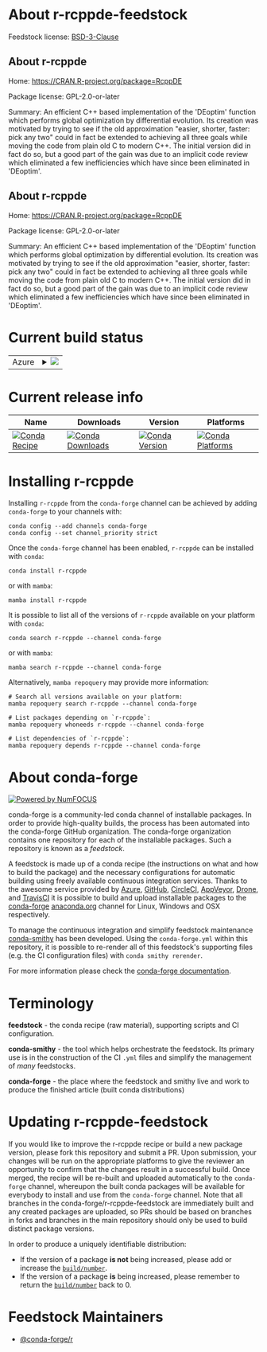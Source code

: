 About r-rcppde-feedstock
========================

Feedstock license: [BSD-3-Clause](https://github.com/conda-forge/r-rcppde-feedstock/blob/main/LICENSE.txt)


About r-rcppde
--------------

Home: https://CRAN.R-project.org/package=RcppDE

Package license: GPL-2.0-or-later

Summary: An efficient C++ based implementation of the 'DEoptim' function which performs global optimization by differential evolution. Its creation was motivated by trying to see if the old approximation "easier, shorter, faster: pick any two" could in fact be extended to achieving all three goals while moving the code from plain old C to modern C++.  The initial version did in fact do so, but a good part of the gain was due to an implicit code review which eliminated a few inefficiencies which have since been eliminated in 'DEoptim'.

About r-rcppde
--------------

Home: https://CRAN.R-project.org/package=RcppDE

Package license: GPL-2.0-or-later

Summary: An efficient C++ based implementation of the 'DEoptim' function which performs global optimization by differential evolution. Its creation was motivated by trying to see if the old approximation "easier, shorter, faster: pick any two" could in fact be extended to achieving all three goals while moving the code from plain old C to modern C++.  The initial version did in fact do so, but a good part of the gain was due to an implicit code review which eliminated a few inefficiencies which have since been eliminated in 'DEoptim'.

Current build status
====================


<table>
    
  <tr>
    <td>Azure</td>
    <td>
      <details>
        <summary>
          <a href="https://dev.azure.com/conda-forge/feedstock-builds/_build/latest?definitionId=15085&branchName=main">
            <img src="https://dev.azure.com/conda-forge/feedstock-builds/_apis/build/status/r-rcppde-feedstock?branchName=main">
          </a>
        </summary>
        <table>
          <thead><tr><th>Variant</th><th>Status</th></tr></thead>
          <tbody><tr>
              <td>linux_64_r_base4.4</td>
              <td>
                <a href="https://dev.azure.com/conda-forge/feedstock-builds/_build/latest?definitionId=15085&branchName=main">
                  <img src="https://dev.azure.com/conda-forge/feedstock-builds/_apis/build/status/r-rcppde-feedstock?branchName=main&jobName=linux&configuration=linux%20linux_64_r_base4.4" alt="variant">
                </a>
              </td>
            </tr><tr>
              <td>linux_64_r_base4.5</td>
              <td>
                <a href="https://dev.azure.com/conda-forge/feedstock-builds/_build/latest?definitionId=15085&branchName=main">
                  <img src="https://dev.azure.com/conda-forge/feedstock-builds/_apis/build/status/r-rcppde-feedstock?branchName=main&jobName=linux&configuration=linux%20linux_64_r_base4.5" alt="variant">
                </a>
              </td>
            </tr><tr>
              <td>linux_aarch64_r_base4.4</td>
              <td>
                <a href="https://dev.azure.com/conda-forge/feedstock-builds/_build/latest?definitionId=15085&branchName=main">
                  <img src="https://dev.azure.com/conda-forge/feedstock-builds/_apis/build/status/r-rcppde-feedstock?branchName=main&jobName=linux&configuration=linux%20linux_aarch64_r_base4.4" alt="variant">
                </a>
              </td>
            </tr><tr>
              <td>linux_aarch64_r_base4.5</td>
              <td>
                <a href="https://dev.azure.com/conda-forge/feedstock-builds/_build/latest?definitionId=15085&branchName=main">
                  <img src="https://dev.azure.com/conda-forge/feedstock-builds/_apis/build/status/r-rcppde-feedstock?branchName=main&jobName=linux&configuration=linux%20linux_aarch64_r_base4.5" alt="variant">
                </a>
              </td>
            </tr><tr>
              <td>linux_ppc64le_r_base4.4</td>
              <td>
                <a href="https://dev.azure.com/conda-forge/feedstock-builds/_build/latest?definitionId=15085&branchName=main">
                  <img src="https://dev.azure.com/conda-forge/feedstock-builds/_apis/build/status/r-rcppde-feedstock?branchName=main&jobName=linux&configuration=linux%20linux_ppc64le_r_base4.4" alt="variant">
                </a>
              </td>
            </tr><tr>
              <td>linux_ppc64le_r_base4.5</td>
              <td>
                <a href="https://dev.azure.com/conda-forge/feedstock-builds/_build/latest?definitionId=15085&branchName=main">
                  <img src="https://dev.azure.com/conda-forge/feedstock-builds/_apis/build/status/r-rcppde-feedstock?branchName=main&jobName=linux&configuration=linux%20linux_ppc64le_r_base4.5" alt="variant">
                </a>
              </td>
            </tr><tr>
              <td>osx_64_r_base4.4</td>
              <td>
                <a href="https://dev.azure.com/conda-forge/feedstock-builds/_build/latest?definitionId=15085&branchName=main">
                  <img src="https://dev.azure.com/conda-forge/feedstock-builds/_apis/build/status/r-rcppde-feedstock?branchName=main&jobName=osx&configuration=osx%20osx_64_r_base4.4" alt="variant">
                </a>
              </td>
            </tr><tr>
              <td>osx_64_r_base4.5</td>
              <td>
                <a href="https://dev.azure.com/conda-forge/feedstock-builds/_build/latest?definitionId=15085&branchName=main">
                  <img src="https://dev.azure.com/conda-forge/feedstock-builds/_apis/build/status/r-rcppde-feedstock?branchName=main&jobName=osx&configuration=osx%20osx_64_r_base4.5" alt="variant">
                </a>
              </td>
            </tr><tr>
              <td>osx_arm64_r_base4.4</td>
              <td>
                <a href="https://dev.azure.com/conda-forge/feedstock-builds/_build/latest?definitionId=15085&branchName=main">
                  <img src="https://dev.azure.com/conda-forge/feedstock-builds/_apis/build/status/r-rcppde-feedstock?branchName=main&jobName=osx&configuration=osx%20osx_arm64_r_base4.4" alt="variant">
                </a>
              </td>
            </tr><tr>
              <td>osx_arm64_r_base4.5</td>
              <td>
                <a href="https://dev.azure.com/conda-forge/feedstock-builds/_build/latest?definitionId=15085&branchName=main">
                  <img src="https://dev.azure.com/conda-forge/feedstock-builds/_apis/build/status/r-rcppde-feedstock?branchName=main&jobName=osx&configuration=osx%20osx_arm64_r_base4.5" alt="variant">
                </a>
              </td>
            </tr><tr>
              <td>win_64_r_base4.4</td>
              <td>
                <a href="https://dev.azure.com/conda-forge/feedstock-builds/_build/latest?definitionId=15085&branchName=main">
                  <img src="https://dev.azure.com/conda-forge/feedstock-builds/_apis/build/status/r-rcppde-feedstock?branchName=main&jobName=win&configuration=win%20win_64_r_base4.4" alt="variant">
                </a>
              </td>
            </tr><tr>
              <td>win_64_r_base4.5</td>
              <td>
                <a href="https://dev.azure.com/conda-forge/feedstock-builds/_build/latest?definitionId=15085&branchName=main">
                  <img src="https://dev.azure.com/conda-forge/feedstock-builds/_apis/build/status/r-rcppde-feedstock?branchName=main&jobName=win&configuration=win%20win_64_r_base4.5" alt="variant">
                </a>
              </td>
            </tr>
          </tbody>
        </table>
      </details>
    </td>
  </tr>
</table>

Current release info
====================

| Name | Downloads | Version | Platforms |
| --- | --- | --- | --- |
| [![Conda Recipe](https://img.shields.io/badge/recipe-r--rcppde-green.svg)](https://anaconda.org/conda-forge/r-rcppde) | [![Conda Downloads](https://img.shields.io/conda/dn/conda-forge/r-rcppde.svg)](https://anaconda.org/conda-forge/r-rcppde) | [![Conda Version](https://img.shields.io/conda/vn/conda-forge/r-rcppde.svg)](https://anaconda.org/conda-forge/r-rcppde) | [![Conda Platforms](https://img.shields.io/conda/pn/conda-forge/r-rcppde.svg)](https://anaconda.org/conda-forge/r-rcppde) |

Installing r-rcppde
===================

Installing `r-rcppde` from the `conda-forge` channel can be achieved by adding `conda-forge` to your channels with:

```
conda config --add channels conda-forge
conda config --set channel_priority strict
```

Once the `conda-forge` channel has been enabled, `r-rcppde` can be installed with `conda`:

```
conda install r-rcppde
```

or with `mamba`:

```
mamba install r-rcppde
```

It is possible to list all of the versions of `r-rcppde` available on your platform with `conda`:

```
conda search r-rcppde --channel conda-forge
```

or with `mamba`:

```
mamba search r-rcppde --channel conda-forge
```

Alternatively, `mamba repoquery` may provide more information:

```
# Search all versions available on your platform:
mamba repoquery search r-rcppde --channel conda-forge

# List packages depending on `r-rcppde`:
mamba repoquery whoneeds r-rcppde --channel conda-forge

# List dependencies of `r-rcppde`:
mamba repoquery depends r-rcppde --channel conda-forge
```


About conda-forge
=================

[![Powered by
NumFOCUS](https://img.shields.io/badge/powered%20by-NumFOCUS-orange.svg?style=flat&colorA=E1523D&colorB=007D8A)](https://numfocus.org)

conda-forge is a community-led conda channel of installable packages.
In order to provide high-quality builds, the process has been automated into the
conda-forge GitHub organization. The conda-forge organization contains one repository
for each of the installable packages. Such a repository is known as a *feedstock*.

A feedstock is made up of a conda recipe (the instructions on what and how to build
the package) and the necessary configurations for automatic building using freely
available continuous integration services. Thanks to the awesome service provided by
[Azure](https://azure.microsoft.com/en-us/services/devops/), [GitHub](https://github.com/),
[CircleCI](https://circleci.com/), [AppVeyor](https://www.appveyor.com/),
[Drone](https://cloud.drone.io/welcome), and [TravisCI](https://travis-ci.com/)
it is possible to build and upload installable packages to the
[conda-forge](https://anaconda.org/conda-forge) [anaconda.org](https://anaconda.org/)
channel for Linux, Windows and OSX respectively.

To manage the continuous integration and simplify feedstock maintenance
[conda-smithy](https://github.com/conda-forge/conda-smithy) has been developed.
Using the ``conda-forge.yml`` within this repository, it is possible to re-render all of
this feedstock's supporting files (e.g. the CI configuration files) with ``conda smithy rerender``.

For more information please check the [conda-forge documentation](https://conda-forge.org/docs/).

Terminology
===========

**feedstock** - the conda recipe (raw material), supporting scripts and CI configuration.

**conda-smithy** - the tool which helps orchestrate the feedstock.
                   Its primary use is in the construction of the CI ``.yml`` files
                   and simplify the management of *many* feedstocks.

**conda-forge** - the place where the feedstock and smithy live and work to
                  produce the finished article (built conda distributions)


Updating r-rcppde-feedstock
===========================

If you would like to improve the r-rcppde recipe or build a new
package version, please fork this repository and submit a PR. Upon submission,
your changes will be run on the appropriate platforms to give the reviewer an
opportunity to confirm that the changes result in a successful build. Once
merged, the recipe will be re-built and uploaded automatically to the
`conda-forge` channel, whereupon the built conda packages will be available for
everybody to install and use from the `conda-forge` channel.
Note that all branches in the conda-forge/r-rcppde-feedstock are
immediately built and any created packages are uploaded, so PRs should be based
on branches in forks and branches in the main repository should only be used to
build distinct package versions.

In order to produce a uniquely identifiable distribution:
 * If the version of a package **is not** being increased, please add or increase
   the [``build/number``](https://docs.conda.io/projects/conda-build/en/latest/resources/define-metadata.html#build-number-and-string).
 * If the version of a package **is** being increased, please remember to return
   the [``build/number``](https://docs.conda.io/projects/conda-build/en/latest/resources/define-metadata.html#build-number-and-string)
   back to 0.

Feedstock Maintainers
=====================

* [@conda-forge/r](https://github.com/orgs/conda-forge/teams/r/)

